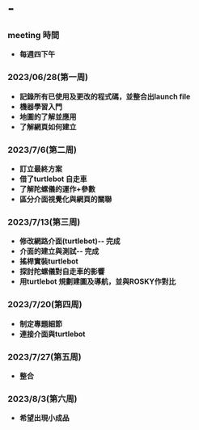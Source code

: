 # -
### meeting 時間
* **每週四下午**
  
### 2023/06/28(第一周)
* **記錄所有已使用及更改的程式碼，並整合出launch file**
* **機器學習入門**
* **地圖的了解並應用**
* **了解網頁如何建立**

### 2023/7/6(第二周)
* **訂立最終方案**
* **借了turtlebot 自走車**
* **了解陀螺儀的運作+參數**
* **區分介面視覺化與網頁的關聯**

### 2023/7/13(第三周)
*  **修改網路介面(turtlebot)-- 完成**
*  **介面的建立與測試--        完成**
*  **搖桿實裝turtlebot**
*  **探討陀螺儀對自走車的影響**
*  **用turtlebot 規劃建圖及導航，並與ROSKY作對比**


### 2023/7/20(第四周)
* **制定專題細節**
* **連接介面與turtlebot**

### 2023/7/27(第五周)
* **整合**

### 2023/8/3(第六周)
* **希望出現小成品**

